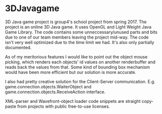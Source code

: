 # 3DJavagame
3D Java game project is group4's school project from spring 2017.
The project is an online 3D Java game.
It uses OpenGL and Light Weight Java Game Library.
The code contains some unneccessary/unused parts and bits due to one of our team members leaving the project mid-way. The code
isn't very well optimized due to the time limit we had. It's also only partially documented.

As of my meritorious features I would like to point out the object mouse picking, which renders each objects' id values on
another renderbuffer and reads back the values from that. Some kind of bounding box mechanism would have been more efficient
but our solution is more accurate.

I also had pretty creative solution for the Client-Server communication. E.g. game.connection.objects.WaiterObject and
game.connection.objects.ReceiveAction interface.

XML-parser and Wavefront-object loader code snippets are straight copy-paste from projects with public free-to-use licenses.
